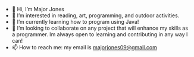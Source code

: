 - 👋 Hi, I’m Major Jones
- 👀 I’m interested in reading, art, programming, and outdoor activities.
- 🌱 I’m currently learning how to program using Java!
- 💞️ I’m looking to collaborate on any project that will enhance my skills as a programmer. Im always open to learning and contributing in any way I can!
- 📫 How to reach me: my email is majorjones09@gmail.com

<!---
majorjones09/majorjones09 is a ✨ special ✨ repository because its `README.md` (this file) appears on your GitHub profile.
You can click the Preview link to take a look at your changes.
--->
